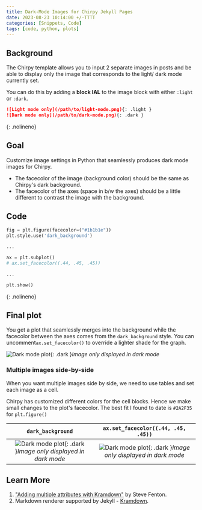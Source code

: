 ```yaml
---
title: Dark-Mode Images for Chirpy Jekyll Pages
date: 2023-08-23 10:14:00 +/-TTTT
categories: [Snippets, Code]
tags: [code, python, plots]
---
```


## Background
The Chirpy template allows you to input 2 separate images in posts and
be able to display only the image that corresponds to the light/ dark mode currently set.

You can do this by adding a **block IAL** to the image block with
either `:light` or `:dark`.

```markdown
![Light mode only](/path/to/light-mode.png){: .light }
![Dark mode only](/path/to/dark-mode.png){: .dark }
```
{: .nolineno}

## Goal
Customize image settings in Python that seamlessly produces dark mode images for Chirpy.

- The facecolor of the image (background color) should be the same as Chirpy's dark background.
- The facecolor of the axes (space in b/w the axes) should be a little different to contrast
  the image with the background.

## Code
```python
fig = plt.figure(facecolor=("#1b1b1e"))
plt.style.use('dark_background')

...

ax = plt.subplot()
# ax.set_facecolor((.44, .45, .45))

...

plt.show()
```
{: .nolineno}

## Final plot
You get a plot that seamlessly merges into the background while the facecolor between the axes
comes from the `dark_background` style. You can uncomment`ax.set_facecolor()` 
to override a lighter shade for the graph.

![Dark mode plot](20230824-colorShade-dark1.png){: .dark }_Image only displayed in dark mode_

### Multiple images side-by-side
When you want multiple images side by side, we need to use tables and set each image as a cell. 

Chirpy has customized different colors for the cell blocks. Hence we make small changes 
to the plot's facecolor. The best fit I found to date is `#2A2F35` for `plt.figure()`

|                                       `dark_background`                                       |                              `ax.set_facecolor((.44, .45, .45))`                               |
|:---------------------------------------------------------------------------------------------:|:----------------------------------------------------------------------------------------------:|
| ![Dark mode plot](20230824-colorShade-dark3.png){: .dark }_Image only displayed in dark mode_ | ![Dark mode plot](20230824-colorShade-dark4.png){: .dark }_Image only displayed in dark mode_  |


## Learn More
1. ["Adding multiple attributes with Kramdown"](https://www.stevefenton.co.uk/blog/2022/09/adding-multiple-attributes-with-kramdown/) 
by Steve Fenton.
2. Markdown renderer supported by Jekyll - [Kramdown](https://jekyllrb.com/docs/configuration/markdown/#kramdown).